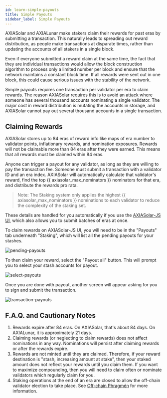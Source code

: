 ```yaml
---
id: learn-simple-payouts
title: Simple Payouts
sidebar_label: Simple Payouts
---
```


AXIASolar and AXIALunar make stakers claim their rewards for past eras by submitting a transaction. This naturally leads to spreading out reward distribution, as people make transactions at disparate times, rather than updating the accounts of all stakers in a single block.

Even if everyone submitted a reward claim at the same time, the fact that they are individual transactions would allow the block construction algorithm to process only a limited number per block and ensure that the network maintains a constant block time. If all rewards were sent out in one block, this could cause serious issues with the stability of the network.

Simple payouts requires one transaction per validator per era to claim rewards. The reason AXIASolar requires this is to avoid an attack where someone has several thousand accounts nominating a single validator. The major cost in reward distribution is mutating the accounts in storage, and AXIASolar cannot pay out several thousand accounts in a single transaction.

## Claiming Rewards

AXIASolar stores up to 84 eras of reward info like maps of era number to validator points, inflationary rewards, and nomination exposures. Rewards will not be claimable more than 84 eras after they were earned. This means that all rewards must be claimed within 84 eras.

Anyone can trigger a payout for any validator, as long as they are willing to pay the transaction fee. Someone must submit a transaction with a validator ID and an era index. AXIASolar will automatically calculate that validator's reward, find the top {{ axiasolar_max_nominators }} nominators for that era, and distribute the rewards pro rata.

> Note: The Staking system only applies the highest {{ axiasolar_max_nominators }} nominations to each validator to reduce the complexity of the staking set.

These details are handled for you automatically if you use the [AXIASolar-JS UI](https://axiasolar.js.org/apps/#/staking/payout), which also allows you to submit batches of eras at once.

To claim rewards on AXIASolar-JS UI, you will need to be in the "Payouts" tab underneath "Staking", which will list all the pending payouts for your stashes.

![pending-payouts](assets/axiasolarjs_payout_page.png)

To then claim your reward, select the "Payout all" button. This will prompt you to select your stash accounts for payout.

![select-payouts](assets/axiasolarjs_payout_popup.png)

Once you are done with payout, another screen will appear asking for you to sign and submit the transaction.

![transaction-payouts](assets/axiasolarjs_payout_complete.png)

## F.A.Q. and Cautionary Notes

1. Rewards expire after 84 eras. On AXIASolar, that's about 84 days. On AXIALunar, it is approximately 21 days.
1. Claiming rewards (or neglecting to claim rewards) does not affect nominations in any way. Nominations will persist after claiming rewards or after the rewards expire.
1. Rewards are not minted until they are claimed. Therefore, if your reward destination is "stash, increasing amount at stake", then your staked amount does not reflect your rewards until you claim them. If you want to maximize compounding, then you will need to claim often or nominate validators which regularly claim for you.
1. Staking operations at the end of an era are closed to allow the off-chain validator election to take place. See [Off-chain Phragmén](learn-phragmen#off-chain-phragmen) for more information.
